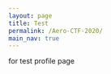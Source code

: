 ```yaml
---
layout: page
title: Test
permalink: /Aero-CTF-2020/
main_nav: true
---
```

for test profile page 

[centrarium]: https://github.com/bencentra/centrarium
[bencentra]: http://bencentra.com
[jekyll]: https://github.com/jekyll/jekyll
